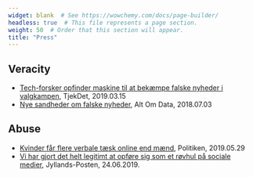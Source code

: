 ```yaml
---
widget: blank  # See https://wowchemy.com/docs/page-builder/
headless: true  # This file represents a page section.
weight: 50  # Order that this section will appear.
title: "Press"
---
```


## Veracity

* [Tech-forsker opfinder maskine til at bekæmpe falske nyheder i valgkampen](https://www.tjekdet.dk/tech-forsker-opfinder-maskine-til-at-bekaempe-falske-nyheder-i-valgkampen), TjekDet, 2019.03.15
* [Nye sandheder om falske nyheder](https://www.altomdata.dk/nye-sandheder-om-falske-nyheder/), Alt Om Data, 2018.07.03

## Abuse

* [Kvinder får flere verbale tæsk online end mænd](https://politiken.dk/kultur/art7230042/Kvinder-f%C3%A5r-flere-verbale-t%C3%A6sk-online-end-m%C3%A6nd), Politiken, 2019.05.29
* [Vi har gjort det helt legitimt at opføre sig som et røvhul på sociale medier](https://jyllands-posten.dk/debat/kronik/ECE11457871/vi-har-gjort-det-helt-legitimt-at-opfoere-sig-som-et-roevhul-paa-sociale-medier/), Jyllands-Posten, 24.06.2019.
